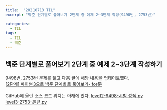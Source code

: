 ```yaml
---
title:  "20210713 TIL"
excerpt: "백준 단계별로 풀어보기 2단계 중 예제 2~3단계 작성(9498번, 2753번)"

categories:
  - TIL
tags:
  - TIL
  - 백준
---
```


## 백준 단계별로 풀어보기 2단계 중 예제 2\~3단계 작성하기
9498번, 2753번 문제를 풀고 다음 글에 해당 내용을 업데이트했다.    
[[2단계] 파이썬3으로 백준 단계별로 풀어보기- for문](https://leeryeongsong.github.io/baekjoon/baekjoon-step-by-step-python3-step2/)  
<br>
GitHub에 올린 소스 코드 위치는 아래에 있다.
[level2-9498-시험 성적.py](https://github.com/leeryeongsong/baekjoon-step-by-step-python3/blob/main/step2/level2-9498-%EC%8B%9C%ED%97%98%20%EC%84%B1%EC%A0%81.py)  
[level3-2753-윤년.py](https://github.com/leeryeongsong/baekjoon-step-by-step-python3/blob/main/step2/level3-2753-%EC%9C%A4%EB%85%84.py)  
<br>
<br>
